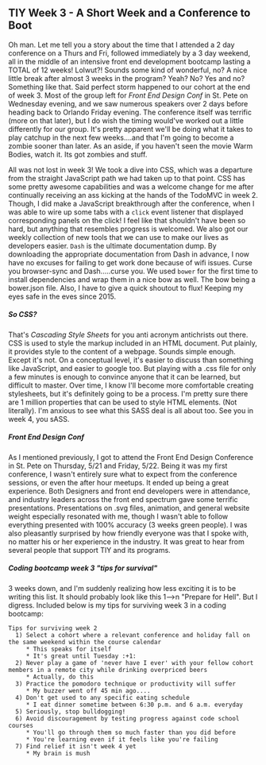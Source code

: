 ## TIY Week 3 - A Short Week and a Conference to Boot

Oh man. Let me tell you a story about the time that I attended a 2 day conference on a Thurs and Fri, followed immediately by a 3 day weekend, all in the middle of an intensive front end development bootcamp lasting a TOTAL of 12 weeks! Lolwut?! Sounds some kind of wonderful, no? A nice little break after almost 3 weeks in the program? Yeah? No? Yes and no? Something like that. Said perfect storm happened to our cohort at the end of week 3. Most of the group left for _Front End Design Conf_ in St. Pete on Wednesday evening, and we saw numerous speakers over 2 days before heading back to Orlando Friday evening. The conference itself was terrific (more on that later), but I do wish the timing would've worked out a little differently for our group. It's pretty apparent we'll be doing what it takes to play catchup in the next few weeks....and that I'm going to become a zombie sooner than later. As an aside, if you haven't seen the movie Warm Bodies, watch it. Its got zombies and stuff.

All was not lost in week 3! We took a dive into CSS, which was a departure from the straight JavaScript path we had taken up to that point. CSS has some pretty awesome capabilities and was a welcome change for me after continually receiving an ass kicking at the hands of the TodoMVC in week 2. Though, I did make a JavaScript breakthrough after the conference, when I was able to wire up some tabs with a `click` event listener that displayed corresponding panels on the click! I feel like that shouldn't have been so hard, but anything that resembles progress is welcomed. We also got our weekly collection of new tools that we can use to make our lives as developers easier. `Dash` is the ultimate documentation dump. By downloading the appropriate documentation from Dash in advance, I now have no excuses for failing to get work done because of wifi issues. Curse you browser-sync and Dash.....curse you. We used `bower` for the first time to install dependencies and wrap them in a nice bow as well. The bow being a bower.json file. Also, I have to give a quick shoutout to flux! Keeping my eyes safe in the eves since 2015.

##### So CSS?

That's _Cascading Style Sheets_ for you anti acronym antichrists out there. CSS is used to style the markup included in an HTML document. Put plainly, it provides style to the content of a webpage. Sounds simple enough. Except it's not. On a conceptual level, it's easier to discuss than something like JavaScript, and easier to google too. But playing with a .css file for only a few minutes is enough to convince anyone that it can be learned, but difficult to master. Over time, I know I'll become more comfortable creating stylesheets, but it's definitely going to be a process. I'm pretty sure there are 1 million properties that can be used to style HTML elements. (Not literally). I'm anxious to see what this SASS deal is all about too. See you in week 4, you sASS.

##### Front End Design Conf

As I mentioned previously, I got to attend the Front End Design Conference in St. Pete on Thursday, 5/21 and Friday, 5/22. Being it was my first conference, I wasn't entirely sure what to expect from the conference sessions, or even the after hour meetups. It ended up being a great experience. Both Designers and front end developers were in attendance, and industry leaders across the front end spectrum gave some terrific presentations. Presentations on .svg files, animation, and general website weight especially resonated with me, though I wasn't able to follow everything presented with 100% accuracy (3 weeks green people). I was also pleasantly surprised by how friendly everyone was that I spoke with, no matter his or her experience in the industry. It was great to hear from several people that support TIY and its programs.

##### Coding bootcamp week 3 "tips for survival"
3 weeks down, and I'm suddenly realizing how less exciting it is to be writing this list. It should probably look like this 1-->n "Prepare for Hell". But I digress. Included below is my tips for surviving week 3 in a coding bootcamp:

```
Tips for surviving week 2
  1) Select a cohort where a relevant conference and holiday fall on the same weekend within the course calendar
     * This speaks for itself
     * It's great until Tuesday :+1:
  2) Never play a game of 'never have I ever' with your fellow cohort members in a remote city while drinking overpriced beers
     * Actually, do this
  3) Practice the pomodoro technique or productivity will suffer
     * My buzzer went off 45 min ago....
  4) Don't get used to any specific eating schedule
     * I eat dinner sometime between 6:30 p.m. and 6 a.m. everyday
  5) Seriously, stop bulldogging!
  6) Avoid discouragement by testing progress against code school courses
     * You'll go through them so much faster than you did before
     * You're learning even if it feels like you're failing
  7) Find relief it isn't week 4 yet
     * My brain is mush
```
